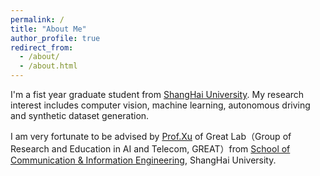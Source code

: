 ```yaml
---
permalink: /
title: "About Me"
author_profile: true
redirect_from: 
  - /about/
  - /about.html
---
```


I'm a fist year graduate student from [ShangHai University](https://www.shu.edu.cn/). My research interest includes computer vision,  machine learning, autonomous driving and synthetic dataset generation.

I am very fortunate to be advised by [Prof.Xu](https://www.shu.edu.cn/info/1608/75532.htm) of Great Lab（Group of Research and Education in AI and Telecom, GREAT）from [School of Communication & Information Engineering](https://scie.shu.edu.cn/), ShangHai University. 

